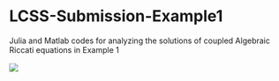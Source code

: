 # LCSS-Submission-Example1

Julia and Matlab codes for analyzing the solutions of coupled Algebraic Riccati  equations in Example 1

<!-- $P_1=\begin{bmatrix}p_{11}&p_{12}&p_{13}\\p_{12}&p_{14}&p_{15}\\p_{13}&p_{15}&p_{16}\end{bmatrix}$ --> <img style="transform: translateY(0.1em); background: white;" src="https://render.githubusercontent.com/render/math?math=P_1%3D%5Cbegin%7Bbmatrix%7Dp_%7B11%7D%26p_%7B12%7D%26p_%7B13%7D%5C%5Cp_%7B12%7D%26p_%7B14%7D%26p_%7B15%7D%5C%5Cp_%7B13%7D%26p_%7B15%7D%26p_%7B16%7D%5Cend%7Bbmatrix%7D">
